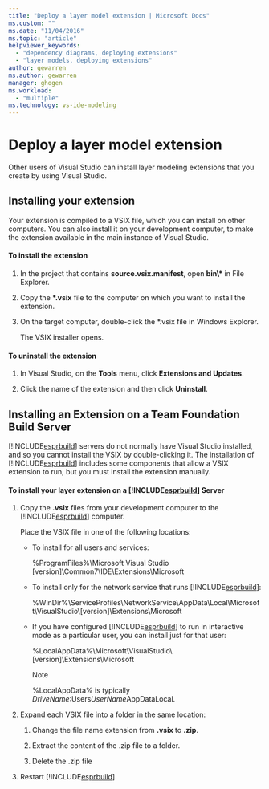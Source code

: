```yaml
---
title: "Deploy a layer model extension | Microsoft Docs"
ms.custom: ""
ms.date: "11/04/2016"
ms.topic: "article"
helpviewer_keywords: 
  - "dependency diagrams, deploying extensions"
  - "layer models, deploying extensions"
author: gewarren
ms.author: gewarren
manager: ghogen
ms.workload: 
  - "multiple"
ms.technology: vs-ide-modeling
---
```

# Deploy a layer model extension
Other users of Visual Studio can install layer modeling extensions that you create by using Visual Studio.  
  
## Installing your extension  
 Your extension is compiled to a VSIX file, which you can install on other computers. You can also install it on your development computer, to make the extension available in the main instance of Visual Studio.  
  
#### To install the extension  
  
1.  In the project that contains **source.vsix.manifest**, open **bin\\\*** in File Explorer.  
  
2.  Copy the **\*.vsix** file to the computer on which you want to install the extension.  
  
3.  On the target computer, double-click the *.vsix file in Windows Explorer.  
  
     The VSIX installer opens.  
  
#### To uninstall the extension  
  
1.  In Visual Studio, on the **Tools** menu, click **Extensions and Updates**.  
  
2.  Click the name of the extension and then click **Uninstall**.  
  
## Installing an Extension on a Team Foundation Build Server  
 [!INCLUDE[esprbuild](../misc/includes/esprbuild_md.md)] servers do not normally have Visual Studio installed, and so you cannot install the VSIX by double-clicking it. The installation of [!INCLUDE[esprbuild](../misc/includes/esprbuild_md.md)] includes some components that allow a VSIX extension to run, but you must install the extension manually.  
  
#### To install your layer extension on a [!INCLUDE[esprbuild](../misc/includes/esprbuild_md.md)] Server  
  
1.  Copy the **.vsix** files from your development computer to the [!INCLUDE[esprbuild](../misc/includes/esprbuild_md.md)] computer.  
  
     Place the VSIX file in one of the following locations:  
  
    -   To install for all users and services:  
  
         %ProgramFiles%\Microsoft Visual Studio [version]\Common7\IDE\Extensions\Microsoft  
  
    -   To install only for the network service that runs [!INCLUDE[esprbuild](../misc/includes/esprbuild_md.md)]:  
  
         %WinDir%\ServiceProfiles\NetworkService\AppData\Local\Microsoft\VisualStudio\\[version]\Extensions\Microsoft  
  
    -   If you have configured [!INCLUDE[esprbuild](../misc/includes/esprbuild_md.md)] to run in interactive mode as a particular user, you can install just for that user:  
  
         %LocalAppData%\Microsoft\VisualStudio\\[version]\Extensions\Microsoft  
  
        > [!NOTE]
        >  %LocalAppData% is typically *DriveName*:Users*UserName*AppDataLocal.  
  
2.  Expand each VSIX file into a folder in the same location:  
  
    1.  Change the file name extension from **.vsix** to **.zip**.  
  
    2.  Extract the content of the .zip file to a folder.  
  
    3.  Delete the .zip file  
  
3.  Restart [!INCLUDE[esprbuild](../misc/includes/esprbuild_md.md)].
